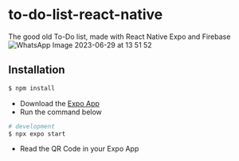 # to-do-list-react-native

The good old To-Do list, made with React Native Expo and Firebase
![WhatsApp Image 2023-06-29 at 13 51 52](https://github.com/nepomous/to-do-list-react-native/assets/22421255/358a7b6a-bba6-4978-8f18-0fee63ddadd0)

## Installation

```bash
$ npm install
```

- Download the [Expo App](https://play.google.com/store/apps/details?id=host.exp.exponent&hl=pt_BR&gl=US)
- Run the command below

```bash
# development
$ npx expo start
```

- Read the QR Code in your Expo App


